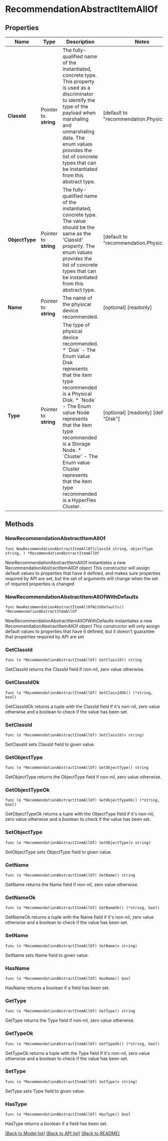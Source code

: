 # RecommendationAbstractItemAllOf

## Properties

Name | Type | Description | Notes
------------ | ------------- | ------------- | -------------
**ClassId** | Pointer to **string** | The fully-qualified name of the instantiated, concrete type. This property is used as a discriminator to identify the type of the payload when marshaling and unmarshaling data. The enum values provides the list of concrete types that can be instantiated from this abstract type. | [default to "recommendation.PhysicalItem"]
**ObjectType** | Pointer to **string** | The fully-qualified name of the instantiated, concrete type. The value should be the same as the &#39;ClassId&#39; property. The enum values provides the list of concrete types that can be instantiated from this abstract type. | [default to "recommendation.PhysicalItem"]
**Name** | Pointer to **string** | The name of the physical device recommended. | [optional] [readonly] 
**Type** | Pointer to **string** | The type of physical device recommended. * &#x60;Disk&#x60; - The Enum value Disk represents that the item type recommended is a Physical Disk. * &#x60;Node&#x60; - The Enum value Node represents that the item type recommended is a Storage Node. * &#x60;Cluster&#x60; - The Enum value Cluster represents that the item type recommended is a HyperFlex Cluster. | [optional] [readonly] [default to "Disk"]

## Methods

### NewRecommendationAbstractItemAllOf

`func NewRecommendationAbstractItemAllOf(classId string, objectType string, ) *RecommendationAbstractItemAllOf`

NewRecommendationAbstractItemAllOf instantiates a new RecommendationAbstractItemAllOf object
This constructor will assign default values to properties that have it defined,
and makes sure properties required by API are set, but the set of arguments
will change when the set of required properties is changed

### NewRecommendationAbstractItemAllOfWithDefaults

`func NewRecommendationAbstractItemAllOfWithDefaults() *RecommendationAbstractItemAllOf`

NewRecommendationAbstractItemAllOfWithDefaults instantiates a new RecommendationAbstractItemAllOf object
This constructor will only assign default values to properties that have it defined,
but it doesn't guarantee that properties required by API are set

### GetClassId

`func (o *RecommendationAbstractItemAllOf) GetClassId() string`

GetClassId returns the ClassId field if non-nil, zero value otherwise.

### GetClassIdOk

`func (o *RecommendationAbstractItemAllOf) GetClassIdOk() (*string, bool)`

GetClassIdOk returns a tuple with the ClassId field if it's non-nil, zero value otherwise
and a boolean to check if the value has been set.

### SetClassId

`func (o *RecommendationAbstractItemAllOf) SetClassId(v string)`

SetClassId sets ClassId field to given value.


### GetObjectType

`func (o *RecommendationAbstractItemAllOf) GetObjectType() string`

GetObjectType returns the ObjectType field if non-nil, zero value otherwise.

### GetObjectTypeOk

`func (o *RecommendationAbstractItemAllOf) GetObjectTypeOk() (*string, bool)`

GetObjectTypeOk returns a tuple with the ObjectType field if it's non-nil, zero value otherwise
and a boolean to check if the value has been set.

### SetObjectType

`func (o *RecommendationAbstractItemAllOf) SetObjectType(v string)`

SetObjectType sets ObjectType field to given value.


### GetName

`func (o *RecommendationAbstractItemAllOf) GetName() string`

GetName returns the Name field if non-nil, zero value otherwise.

### GetNameOk

`func (o *RecommendationAbstractItemAllOf) GetNameOk() (*string, bool)`

GetNameOk returns a tuple with the Name field if it's non-nil, zero value otherwise
and a boolean to check if the value has been set.

### SetName

`func (o *RecommendationAbstractItemAllOf) SetName(v string)`

SetName sets Name field to given value.

### HasName

`func (o *RecommendationAbstractItemAllOf) HasName() bool`

HasName returns a boolean if a field has been set.

### GetType

`func (o *RecommendationAbstractItemAllOf) GetType() string`

GetType returns the Type field if non-nil, zero value otherwise.

### GetTypeOk

`func (o *RecommendationAbstractItemAllOf) GetTypeOk() (*string, bool)`

GetTypeOk returns a tuple with the Type field if it's non-nil, zero value otherwise
and a boolean to check if the value has been set.

### SetType

`func (o *RecommendationAbstractItemAllOf) SetType(v string)`

SetType sets Type field to given value.

### HasType

`func (o *RecommendationAbstractItemAllOf) HasType() bool`

HasType returns a boolean if a field has been set.


[[Back to Model list]](../README.md#documentation-for-models) [[Back to API list]](../README.md#documentation-for-api-endpoints) [[Back to README]](../README.md)


